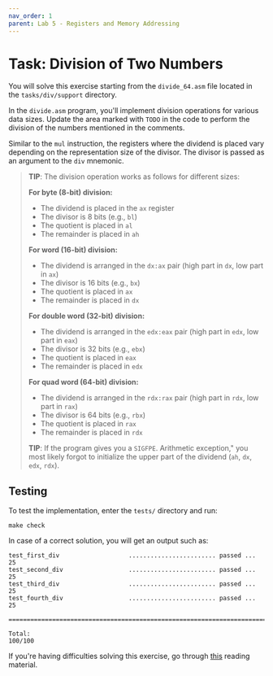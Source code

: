 ```yaml
---
nav_order: 1
parent: Lab 5 - Registers and Memory Addressing
---
```


# Task: Division of Two Numbers

You will solve this exercise starting from the `divide_64.asm` file located in the `tasks/div/support` directory.

In the `divide.asm` program, you'll implement division operations for various data sizes.
Update the area marked with `TODO` in the code to perform the division of the numbers mentioned in the comments.

Similar to the `mul` instruction, the registers where the dividend is placed vary depending on the representation size of the divisor.
The divisor is passed as an argument to the `div` mnemonic.

> **TIP**: The division operation works as follows for different sizes:
>
> **For byte (8-bit) division:**
>
> - The dividend is placed in the `ax` register
> - The divisor is 8 bits (e.g., `bl`)
> - The quotient is placed in `al`
> - The remainder is placed in `ah`
>
> **For word (16-bit) division:**
>
> - The dividend is arranged in the `dx:ax` pair (high part in `dx`, low part in `ax`)
> - The divisor is 16 bits (e.g., `bx`)
> - The quotient is placed in `ax`
> - The remainder is placed in `dx`
>
> **For double word (32-bit) division:**
>
> - The dividend is arranged in the `edx:eax` pair (high part in `edx`, low part in `eax`)
> - The divisor is 32 bits (e.g., `ebx`)
> - The quotient is placed in `eax`
> - The remainder is placed in `edx`
>
> **For quad word (64-bit) division:**
>
> - The dividend is arranged in the `rdx:rax` pair (high part in `rdx`, low part in `rax`)
> - The divisor is 64 bits (e.g., `rbx`)
> - The quotient is placed in `rax`
> - The remainder is placed in `rdx`
>
> **TIP**: If the program gives you a `SIGFPE`.
Arithmetic exception," you most likely forgot to initialize the upper part of the dividend (`ah`, `dx`, `edx`, `rdx`).

## Testing

To test the implementation, enter the `tests/` directory and run:

```console
make check
```

In case of a correct solution, you will get an output such as:

```text
test_first_div                   ........................ passed ...  25
test_second_div                  ........................ passed ...  25
test_third_div                   ........................ passed ...  25
test_fourth_div                  ........................ passed ...  25

========================================================================

Total:                                                           100/100
```

If you're having difficulties solving this exercise, go through [this](../../reading/registers.md) reading material.
